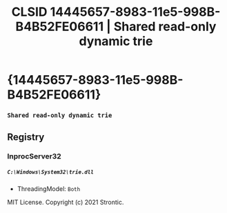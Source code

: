 ﻿---
title: "CLSID 14445657-8983-11e5-998B-B4B52FE06611 | Shared read-only dynamic trie"
excerpt: What is COM-Object CLSID 14445657-8983-11e5-998B-B4B52FE06611?
---

# {14445657-8983-11e5-998B-B4B52FE06611}

### `Shared read-only dynamic trie`

## Registry


### InprocServer32

##### `C:\Windows\System32\trie.dll`
* ThreadingModel: `Both`

MIT License. Copyright (c) 2021 Strontic.



